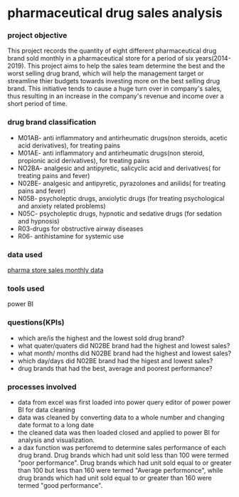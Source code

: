 # pharmaceutical drug sales analysis

### project objective

This project records the quantity of eight different pharmaceutical drug brand sold monthly in a pharmaceutical store for a period of six years(2014-2019). This project aims to help the sales team determine the best and the worst selling drug brand, which will help the management target or streamline thier budgets towards investing more on the best selling drug brand. 
This initiative tends to cause a huge turn over in company's sales, thus resulting in an increase in the company's revenue and income over a short period of time.

### drug brand classification
- M01AB- anti inflammatory and antirheumatic drugs(non steroids, acetic acid derivatives), for treating pains
- M01AE- anti inflammatory and antirheumatic drugs(non steroid, propionic acid derivatives), for treating pains
- NO2BA- analgesic and antipyretic, salicyclic acid and derivatives( for treating pains and fever)
- N02BE- analgesic and antipyretic, pyrazolones and anilids( for treating pains and fever)
- N05B- psycholeptic drugs, anxiolytic drugs (for treating psychological and anxiety related problems)
- N05C- psycholeptic drugs, hypnotic and sedative drugs (for sedation and hypnosis) 
- R03-drugs for obstructive airway diseases
- R06- antihistamine for systemic use

### data used
[pharma store sales monthly data](https://eu.docworkspace.com/d/sIIPBrZaTAvr9n8MG)

### tools used
power BI

### questions(KPIs)
- which are/is the highest and the lowest sold drug brand?
- what quater/quaters did N02BE brand had the highest and lowest sales?
- what month/ months did N02BE brand had the highest and lowest sales?
- which day/days did N02BE brand had the higest and lowest sales?
- drug brands that had the best, average and poorest performance?

### processes involved
- data from excel was first loaded into power query editor of power power BI for data cleaning
- data was cleaned by converting data to a whole number and changing date format to a long date
- the cleaned data was then loaded closed and applied to power BI for analysis and visualization.
- a dax function was perforemd to determine sales performance of each drug brand. Drug brands which had unit sold less than 100 were termed "poor performance". Drug brands which had unit sold equal to or greater than 100 but less than 160 were termed "Average performonce", while drug brands which had unit sold equal to or greater than 160 were termed "good performance".
